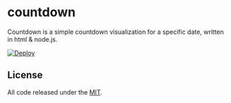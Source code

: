 # countdown

Countdown is a simple countdown visualization for a specific date, written in html & node.js.

[![Deploy](https://www.herokucdn.com/deploy/button.svg)](https://heroku.com/deploy?template=https://github.com/zkiiito/countdown)

## License

All code released under the [MIT](LICENSE).
